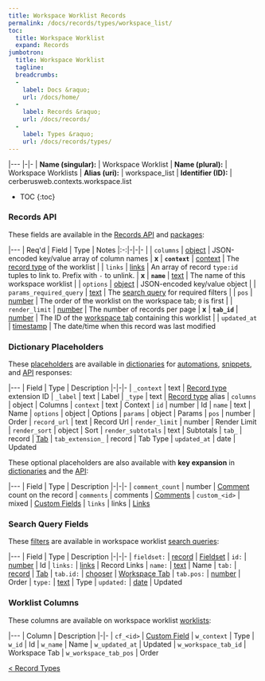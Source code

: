 ```yaml
---
title: Workspace Worklist Records
permalink: /docs/records/types/workspace_list/
toc:
  title: Workspace Worklist
  expand: Records
jumbotron:
  title: Workspace Worklist
  tagline: 
  breadcrumbs:
  -
    label: Docs &raquo;
    url: /docs/home/
  -
    label: Records &raquo;
    url: /docs/records/
  -
    label: Types &raquo;
    url: /docs/records/types/
---
```


|---
|-|-
| **Name (singular):** | Workspace Worklist
| **Name (plural):** | Workspace Worklists
| **Alias (uri):** | workspace_list
| **Identifier (ID):** | cerberusweb.contexts.workspace.list

* TOC
{:toc}

### Records API

These fields are available in the [Records API](/docs/api/endpoints/records/) and [packages](/docs/packages/):

|---
| Req'd | Field | Type | Notes
|:-:|-|-|-
|   | `columns` | [object](/docs/records/fields/types/object/) | JSON-encoded key/value array of column names 
| **x** | **`context`** | [context](/docs/records/fields/types/context/) | The [record type](/docs/records/types/) of the worklist 
|   | `links` | [links](/docs/records/fields/types/links/) | An array of record `type:id` tuples to link to. Prefix with `-` to unlink. 
| **x** | **`name`** | [text](/docs/records/fields/types/text/) | The name of this workspace worklist 
|   | `options` | [object](/docs/records/fields/types/object/) | JSON-encoded key/value object 
|   | `params_required_query` | [text](/docs/records/fields/types/text/) | The [search query](/docs/search/) for required filters 
|   | `pos` | [number](/docs/records/fields/types/number/) | The order of the worklist on the workspace tab; `0` is first 
|   | `render_limit` | [number](/docs/records/fields/types/number/) | The number of records per page 
| **x** | **`tab_id`** | [number](/docs/records/fields/types/number/) | The ID of the [workspace tab](/docs/records/types/workspace_tab/) containing this worklist 
|   | `updated_at` | [timestamp](/docs/records/fields/types/timestamp/) | The date/time when this record was last modified 

### Dictionary Placeholders

These [placeholders](/docs/scripting/variables/#placeholders) are available in [dictionaries](/docs/guide/developers/dictionaries/) for [automations](/docs/automations/), [snippets](/docs/snippets/), and [API](/docs/api/) responses:

|---
| Field | Type | Description
|-|-|-
| `_context` | text | [Record type](/docs/records/types/) extension ID
| `_label` | text | Label
| `_type` | text | [Record type](/docs/records/types/) alias
| `columns` | object | Columns
| `context` | text | Context
| `id` | number | Id
| `name` | text | Name
| `options` | object | Options
| `params` | object | Params
| `pos` | number | Order
| `record_url` | text | Record Url
| `render_limit` | number | Render Limit
| `render_sort` | object | Sort
| `render_subtotals` | text | Subtotals
| `tab_` | record | [Tab](/docs/records/types/workspace_tab/)
| `tab_extension_` | record | Tab Type
| `updated_at` | date | Updated

These optional placeholders are also available with **key expansion** in [dictionaries](/docs/guide/developers/dictionaries/#key-expansion) and the [API](/docs/api/responses/#expanding-keys-in-api-requests):

|---
| Field | Type | Description
|-|-|-
| `comment_count` | number | [Comment](/docs/records/types/comments/) count on the record
| `comments` | comments | [Comments](/docs/guide/developers/dictionaries/#key-expansion)
| `custom_<id>` | mixed | [Custom Fields](/docs/guide/developers/dictionaries/#key-expansion)
| `links` | links | [Links](/docs/guide/developers/dictionaries/#key-expansion)
	
### Search Query Fields

These [filters](/docs/search/#filters) are available in workspace worklist [search queries](/docs/search/):

|---
| Field | Type | Description
|-|-|-
| `fieldset:` | [record](/docs/search/#deep-search) | [Fieldset](/docs/records/types/custom_fieldset/)
| `id:` | [number](/docs/search/#numbers) | Id
| `links:` | [links](/docs/search/#links) | Record Links
| `name:` | [text](/docs/search/#text) | Name
| `tab:` | [record](/docs/search/#deep-search) | [Tab](/docs/records/types/workspace_tab/)
| `tab.id:` | [chooser](/docs/search/#choosers) | [Workspace Tab](/docs/records/types/workspace_tab/)
| `tab.pos:` | [number](/docs/search/#numbers) | Order
| `type:` | [text](/docs/search/#text) | Type
| `updated:` | [date](/docs/search/#dates) | Updated
	
### Worklist Columns

These columns are available on workspace worklist [worklists](/docs/worklists/):

|---
| Column | Description
|-|-
| `cf_<id>` | [Custom Field](/docs/records/types/custom_field/)
| `w_context` | Type
| `w_id` | Id
| `w_name` | Name
| `w_updated_at` | Updated
| `w_workspace_tab_id` | Workspace Tab
| `w_workspace_tab_pos` | Order

<div class="section-nav">
	<div class="left">
		<a href="/docs/records/types/" class="prev">&lt; Record Types</a>
	</div>
	<div class="right align-right">
	</div>
</div>
<div class="clear"></div>
